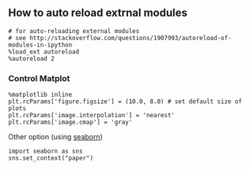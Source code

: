 ## How to auto reload extrnal modules
```
# for auto-reloading external modules
# see http://stackoverflow.com/questions/1907993/autoreload-of-modules-in-ipython
%load_ext autoreload
%autoreload 2
```

### Control Matplot
```
%matplotlib inline
plt.rcParams['figure.figsize'] = (10.0, 8.0) # set default size of plots
plt.rcParams['image.interpolation'] = 'nearest'
plt.rcParams['image.cmap'] = 'gray'
```

Other option (using [seaborn](https://seaborn.pydata.org/))
```
import seaborn as sns
sns.set_context("paper")
```

